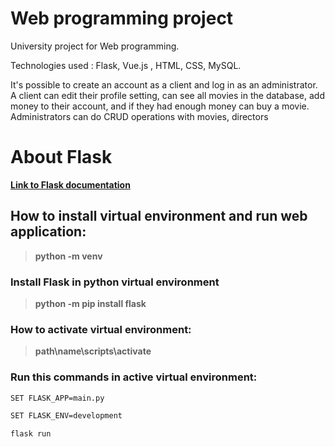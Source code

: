 # Web programming project

University project for Web programming. 

Technologies used : Flask, Vue.js , HTML, CSS,
MySQL.

It's possible to create an account as a client and log in as an administrator. A client
can edit their profile setting, can see all movies in the database, add money to their account,
and if they had enough money can buy a movie. Administrators can do CRUD operations with
movies, directors

# About Flask

 [**Link to Flask documentation**](https://flask.palletsprojects.com/en/2.0.x/)

 ## How to install virtual environment and run web application:
 
 > **python -m venv**
 
 
 ### Install Flask in python virtual environment
 
 > **python -m pip install flask**
 
 ### How to activate virtual environment:
 
 > **path\name\scripts\activate**
 
 ### Run this commands in active virtual environment:
 ```bash 
 SET FLASK_APP=main.py
 
 SET FLASK_ENV=development 
 
 flask run
 ```
